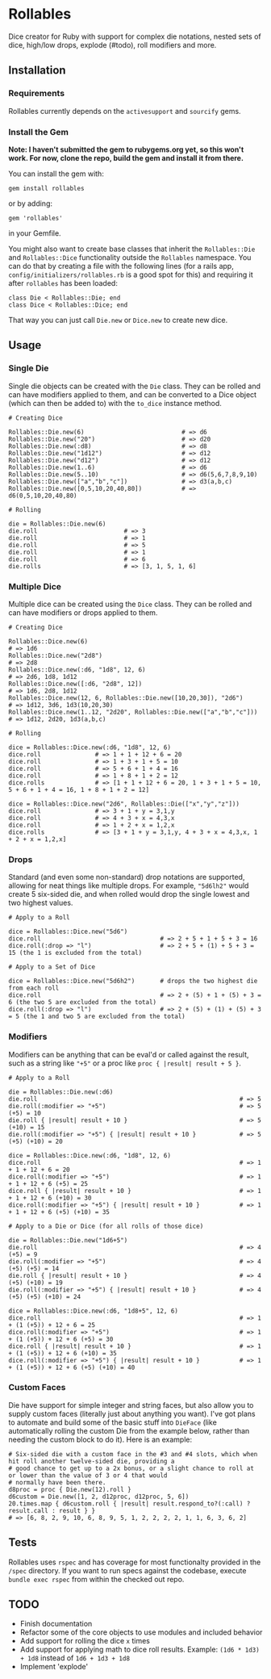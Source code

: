 # Rollables

Dice creator for Ruby with support for complex die notations, nested sets of dice, high/low drops, explode (#todo), roll modifiers and more.  

## Installation

### Requirements

Rollables currently depends on the `activesupport` and `sourcify` gems.

### Install the Gem

**Note: I haven't submitted the gem to rubygems.org yet, so this won't work.  For now, clone the repo, build the gem and install it from there.**

You can install the gem with:

    gem install rollables

or by adding:

    gem 'rollables'

in your Gemfile.

You might also want to create base classes that inherit the `Rollables::Die` and `Rollables::Dice` functionality outside the `Rollables` namespace.  You can do that by creating a file with the following lines (for a rails app, `config/initializers/rollables.rb` is a good spot for this) and requiring it after `rollables` has been loaded:

    class Die < Rollables::Die; end
    class Dice < Rollables::Dice; end

That way you can just call `Die.new` or `Dice.new` to create new dice.

## Usage

### Single Die

Single die objects can be created with the `Die` class.  They can be rolled and can have modifiers applied to them, and can be converted to a Dice object (which can then be added to) with the `to_dice` instance method.

    # Creating Dice
    
    Rollables::Die.new(6)                           # => d6
    Rollables::Die.new("20")                        # => d20
    Rollables::Die.new(:d8)                         # => d8
    Rollables::Die.new("1d12")                      # => d12
    Rollables::Die.new("d12")                       # => d12
    Rollables::Die.new(1..6)                        # => d6
    Rollables::Die.new(5..10)                       # => d6(5,6,7,8,9,10)
    Rollables::Die.new(["a","b","c"])               # => d3(a,b,c)
    Rollables::Die.new([0,5,10,20,40,80])           # => d6(0,5,10,20,40,80)

    # Rolling
    
    die = Rollables::Die.new(6)
    die.roll                        # => 3
    die.roll                        # => 1
    die.roll                        # => 5
    die.roll                        # => 1
    die.roll                        # => 6
    die.rolls                       # => [3, 1, 5, 1, 6]

### Multiple Dice

Multiple dice can be created using the `Dice` class.  They can be rolled and can have modifiers or drops applied to them.

    # Creating Dice
    
    Rollables::Dice.new(6)                                                  # => 1d6
    Rollables::Dice.new("2d8")                                              # => 2d8
    Rollables::Dice.new(:d6, "1d8", 12, 6)                                  # => 2d6, 1d8, 1d12
    Rollables::Dice.new([:d6, "2d8", 12])                                   # => 1d6, 2d8, 1d12
    Rollables::Dice.new(12, 6, Rollables::Die.new([10,20,30]), "2d6")       # => 1d12, 3d6, 1d3(10,20,30)
    Rollables::Dice.new(1..12, "2d20", Rollables::Die.new(["a","b","c"]))   # => 1d12, 2d20, 1d3(a,b,c)
    
    # Rolling
    
    dice = Rollables::Dice.new(:d6, "1d8", 12, 6)
    dice.roll               # => 1 + 1 + 12 + 6 = 20
    dice.roll               # => 1 + 3 + 1 + 5 = 10
    dice.roll               # => 5 + 6 + 1 + 4 = 16
    dice.roll               # => 1 + 8 + 1 + 2 = 12
    dice.rolls              # => [1 + 1 + 12 + 6 = 20, 1 + 3 + 1 + 5 = 10, 5 + 6 + 1 + 4 = 16, 1 + 8 + 1 + 2 = 12]
    
    dice = Rollables::Dice.new("2d6", Rollables::Die(["x","y","z"]))
    dice.roll               # => 3 + 1 + y = 3,1,y
    dice.roll               # => 4 + 3 + x = 4,3,x
    dice.roll               # => 1 + 2 + x = 1,2,x
    dice.rolls              # => [3 + 1 + y = 3,1,y, 4 + 3 + x = 4,3,x, 1 + 2 + x = 1,2,x]

### Drops

Standard (and even some non-standard) drop notations are supported, allowing for neat things like multiple drops.  For example, `"5d6lh2"` would create 5 six-sided die, and when rolled would drop the single lowest and two highest values.

    # Apply to a Roll
    
    dice = Rollables::Dice.new("5d6")
    dice.roll                                 # => 2 + 5 + 1 + 5 + 3 = 16
    dice.roll(:drop => "l")                   # => 2 + 5 + (1) + 5 + 3 = 15 (the 1 is excluded from the total)
    
    # Apply to a Set of Dice
    
    dice = Rollables::Dice.new("5d6h2")       # drops the two highest die from each roll
    dice.roll                                 # => 2 + (5) + 1 + (5) + 3 = 6 (the two 5 are excluded from the total)
    dice.roll(:drop => "l")                   # => 2 + (5) + (1) + (5) + 3 = 5 (the 1 and two 5 are excluded from the total)
    

### Modifiers

Modifiers can be anything that can be eval'd or called against the result, such as a string like `"+5"` or a proc like `proc { |result| result + 5 }`.

    # Apply to a Roll
    
    die = Rollables::Die.new(:d6)
    die.roll                                                        # => 5
    die.roll(:modifier => "+5")                                     # => 5 (+5) = 10
    die.roll { |result| result + 10 }                               # => 5 (+10) = 15
    die.roll(:modifier => "+5") { |result| result + 10 }            # => 5 (+5) (+10) = 20
    
    dice = Rollables::Dice.new(:d6, "1d8", 12, 6)
    dice.roll                                                       # => 1 + 1 + 12 + 6 = 20
    dice.roll(:modifier => "+5")                                    # => 1 + 1 + 12 + 6 (+5) = 25
    dice.roll { |result| result + 10 }                              # => 1 + 1 + 12 + 6 (+10) = 30
    dice.roll(:modifier => "+5") { |result| result + 10 }           # => 1 + 1 + 12 + 6 (+5) (+10) = 35
    
    # Apply to a Die or Dice (for all rolls of those dice)
    
    die = Rollables::Die.new("1d6+5")
    die.roll                                                        # => 4 (+5) = 9
    die.roll(:modifier => "+5")                                     # => 4 (+5) (+5) = 14
    die.roll { |result| result + 10 }                               # => 4 (+5) (+10) = 19
    die.roll(:modifier => "+5") { |result| result + 10 }            # => 4 (+5) (+5) (+10) = 24
    
    dice = Rollables::Dice.new(:d6, "1d8+5", 12, 6)
    dice.roll                                                       # => 1 + (1 (+5)) + 12 + 6 = 25
    dice.roll(:modifier => "+5")                                    # => 1 + (1 (+5)) + 12 + 6 (+5) = 30
    dice.roll { |result| result + 10 }                              # => 1 + (1 (+5)) + 12 + 6 (+10) = 35
    dice.roll(:modifier => "+5") { |result| result + 10 }           # => 1 + (1 (+5)) + 12 + 6 (+5) (+10) = 40

### Custom Faces

Die have support for simple integer and string faces, but also allow you to supply custom faces (literally just about anything you want).  I've got plans to automate and build some of the basic stuff into `DieFace` (like automatically rolling the custom Die from the example below, rather than needing the custom block to do it).  Here is an example:

    # Six-sided die with a custom face in the #3 and #4 slots, which when hit roll another twelve-sided die, providing a
    # good chance to get up to a 2x bonus, or a slight chance to roll at or lower than the value of 3 or 4 that would
    # normally have been there.
    d8proc = proc { Die.new(12).roll }
    d6custom = Die.new([1, 2, d12proc, d12proc, 5, 6])
    20.times.map { d6custom.roll { |result| result.respond_to?(:call) ? result.call : result } }
    # => [6, 8, 2, 9, 10, 6, 8, 9, 5, 1, 2, 2, 2, 2, 1, 1, 6, 3, 6, 2]

## Tests

Rollables uses `rspec` and has coverage for most functionalty provided in the `/spec` directory.  If you want to run specs against the codebase, execute `bundle exec rspec` from within the checked out repo.

## TODO

* Finish documentation
* Refactor some of the core objects to use modules and included behavior
* Add support for rolling the dice `x` times
* Add support for applying math to dice roll results. Example: `(1d6 * 1d3) + 1d8` instead of `1d6 + 1d3 + 1d8`
* Implement 'explode'
